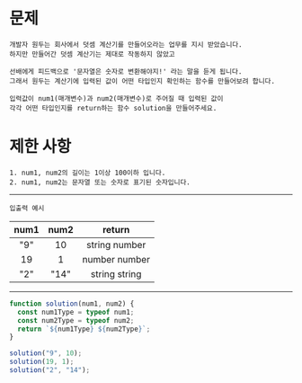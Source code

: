 # 문제

```
개발자 원두는 회사에서 덧셈 계산기를 만들어오라는 업무를 지시 받았습니다.
하지만 만들어간 덧셈 계산기는 제대로 작동하지 않았고

선배에게 피드백으로 '문자열은 숫자로 변환해야지!' 라는 말을 듣게 됩니다.
그래서 원두는 계산기에 입력된 값이 어떤 타입인지 확인하는 함수를 만들어보려 합니다.

입력값이 num1(매개변수)과 num2(매개변수)로 주어질 때 입력된 값이
각각 어떤 타입인지를 return하는 함수 solution을 만들어주세요.
```

# 제한 사항

```
1. num1, num2의 길이는 1이상 100이하 입니다.
2. num1, num2는 문자열 또는 숫자로 표기된 숫자입니다.

```

---

`입출력 예시`

| num1 | num2 |    return     |
| :--: | :--: | :-----------: |
| "9"  |  10  | string number |
|  19  |  1   | number number |
| "2"  | "14" | string string |

---

```js
function solution(num1, num2) {
  const num1Type = typeof num1;
  const num2Type = typeof num2;
  return `${num1Type} ${num2Type}`;
}

solution("9", 10);
solution(19, 1);
solution("2", "14");
```
